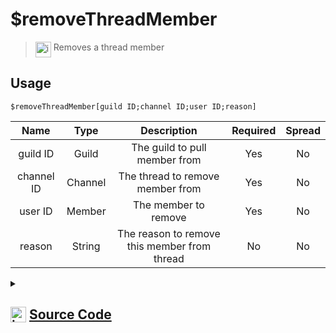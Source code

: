 # $removeThreadMember
> <img align="top" src="https://upload.wikimedia.org/wikipedia/commons/thumb/e/e4/Infobox_info_icon.svg/160px-Infobox_info_icon.svg.png?20150409153300" alt="image" width="25" height="auto"> Removes a thread member
## Usage
```
$removeThreadMember[guild ID;channel ID;user ID;reason]
```
| Name | Type | Description | Required | Spread
| :---: | :---: | :---: | :---: | :---: |
guild ID | Guild | The guild to pull member from | Yes | No
channel ID | Channel | The thread to remove member from | Yes | No
user ID | Member | The member to remove | Yes | No
reason | String | The reason to remove this member from thread | No | No
<details>
<summary>
    
## <img align="top" src="https://cdn4.iconfinder.com/data/icons/iconsimple-logotypes/512/github-512.png" alt="image" width="25" height="auto">  [Source Code](https://github.com/tryforge/ForgeScript-V2/blob/main/src/native/removeThreadMember.ts)
    
</summary>
    
```ts
import { BaseChannel, ThreadChannel } from "discord.js"
import { ArgType, NativeFunction, Return } from "../structures"
import noop from "../functions/noop"

export default new NativeFunction({
    name: "$removeThreadMember",
    version: "1.0.0",
    description: "Removes a thread member",
    brackets: true,
    unwrap: true,
    args: [
        {
            name: "guild ID",
            description: "The guild to pull member from",
            rest: false,
            required: true,
            type: ArgType.Guild,
        },
        {
            name: "channel ID",
            description: "The thread to remove member from",
            rest: false,
            required: true,
            type: ArgType.Channel,
            check: (i: BaseChannel) => i.isThread(),
        },
        {
            name: "user ID",
            pointer: 0,
            description: "The member to remove",
            rest: false,
            required: true,
            type: ArgType.Member,
        },
        {
            name: "reason",
            description: "The reason to remove this member from thread",
            rest: false,
            type: ArgType.String,
        },
    ],
    async execute(ctx, [guild, channel, member, reason]) {
        const thread = channel as ThreadChannel

        const success = await thread.members.remove(member.id, reason || undefined).catch(noop)

        return Return.success(!!success)
    },
})

```
    
</details>